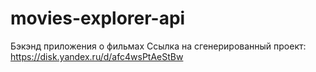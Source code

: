 # movies-explorer-api
Бэкэнд приложения о фильмах
Ссылка на сгенерированный проект: https://disk.yandex.ru/d/afc4wsPtAeStBw
